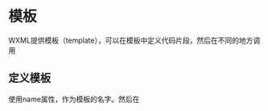 # 模板
WXML提供模板（template），可以在模板中定义代码片段，然后在不同的地方调用

## 定义模板
使用name属性，作为模板的名字。然后在<template />内定义代码片段，如
 <!--
  index: int
  msg: string
  time: string
-->
<template name="msgItem">
  <view>
    <text> {{index}}: {{msg}} </text>
    <text> Time: {{time}} </text>
  </view>
</template>

## 使用模板
使用is属性，声明需要的使用的模板，然后将模板所需要的data传入，如：
<template is="msgItem" data="{{...item}}"/>
#### is 属性可以使用 Mustache 语法，来动态决定具体需要渲染哪个模板：
<template name="odd">
  <view> odd </view>
</template>
<template name="even">
  <view> even </view>
</template>

<block wx:for="{{[1, 2, 3, 4, 5]}}">
    <template is="{{item % 2 == 0 ? 'even' : 'odd'}}"/>
</block>
#### 跨页面使用模板文件时
用import引入<import src="../../common/footer-nav2/footer-nav2.wxml"/>
然后is引用